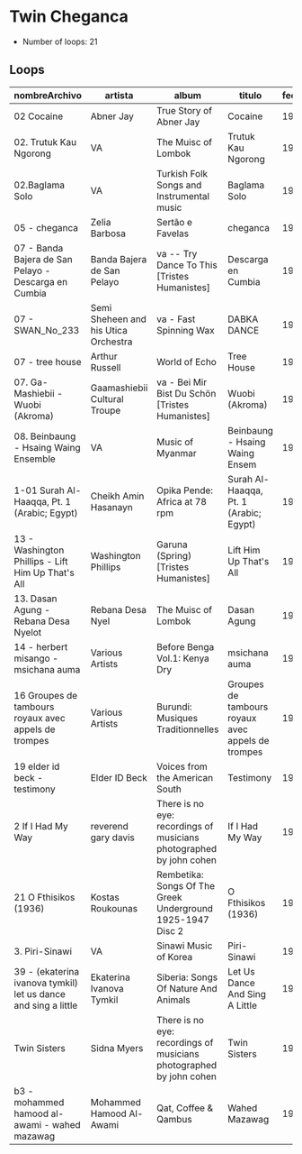 
# Twin Cheganca

- Number of loops: 21

## Loops

|nombreArchivo|artista|album|titulo|fecha|lugar|antropoloop|
| --- | --- | --- | --- | --- | --- | --- |
|02 Cocaine|Abner Jay|True Story of Abner Jay|Cocaine|19¿¿|Nueva Orleans|Twin Cheganca|
|02. Trutuk Kau Ngorong|VA|The Muisc of Lombok|Trutuk Kau Ngorong|1995|Indonesia|Twin Cheganca|
|02.Baglama Solo|VA|Turkish Folk Songs and Instrumental music|Baglama Solo|1988|Turquia|Twin Cheganca|
|05 - cheganca|Zelia Barbosa|Sertão e Favelas|cheganca|1968|Brasil|Twin Cheganca|
|07 - Banda Bajera de San Pelayo - Descarga en Cumbia|Banda Bajera de San Pelayo|va -- Try Dance To This [Tristes Humanistes]|Descarga en Cumbia|19¿¿|Colombia|Twin Cheganca|
|07 - SWAN_No_233|Semi Sheheen and his Utica Orchestra|va - Fast Spinning Wax|DABKA DANCE|1947|Nueva York|Twin Cheganca|
|07 - tree house|Arthur Russell|World of Echo|Tree House|1986|Nueva York|Twin Cheganca|
|07. Ga-Mashiebii - Wuobi (Akroma)|Gaamashiebii Cultural Troupe|va - Bei Mir Bist Du Schön [Tristes Humanistes]|Wuobi (Akroma)|1970|Ghana|Twin Cheganca|
|08. Beinbaung - Hsaing Waing Ensemble|VA|Music of Myanmar|Beinbaung - Hsaing Waing Ensem|1994|Birmania|Twin Cheganca|
|1-01 Surah Al-Haaqqa, Pt. 1 (Arabic; Egypt)|Cheikh Amin Hasanayn|Opika Pende: Africa at 78 rpm|Surah Al-Haaqqa, Pt. 1 (Arabic; Egypt)|19¿¿|Egipto|Twin Cheganca|
|13 - Washington Phillips - Lift Him Up That's All|Washington Phillips|Garuna (Spring) [Tristes Humanistes]|Lift Him Up That's All|1927|Texas|Twin Cheganca|
|13. Dasan Agung - Rebana Desa Nyelot|Rebana Desa Nyel|The Muisc of Lombok|Dasan Agung|1995|Indonesia|Twin Cheganca|
|14 - herbert misango - msichana auma|Various Artists|Before Benga Vol.1: Kenya Dry|msichana auma|1988|Kenia|Twin Cheganca|
|16 Groupes de tambours royaux avec appels de trompes|Various Artists|Burundi: Musiques Traditionnelles|Groupes de tambours royaux avec appels de trompes|1967|Burundi|Twin Cheganca|
|19 elder id beck - testimony|Elder ID Beck|Voices from the American South|Testimony|1959|Kentucky|Twin Cheganca|
|2 If I Had My Way|reverend gary davis|There is no eye: recordings of musicians photographed by john cohen|If I Had My Way|1954|Nueva York|Twin Cheganca|
|21 O Fthisikos (1936)|Kostas Roukounas|Rembetika: Songs Of The Greek Underground 1925-1947 Disc 2|O Fthisikos (1936)|19¿¿|Grecia|Twin Cheganca|
|3. Piri-Sinawi|VA|Sinawi Music of Korea|Piri-Sinawi|1994|Corea del Sur|Twin Cheganca|
|39 - (ekaterina ivanova tymkil)  let us dance and sing a little|Ekaterina Ivanova Tymkil|Siberia: Songs Of Nature And Animals|Let Us Dance And Sing A Little|1994|Kolyma|Twin Cheganca|
|Twin Sisters|Sidna Myers|There is no eye: recordings of musicians photographed by john cohen|Twin Sisters|1965|Virginia|Twin Cheganca|
|b3 - mohammed hamood al-awami - wahed mazawag|Mohammed Hamood Al-Awami|Qat, Coffee & Qambus|Wahed Mazawag|19¿¿|Yemen|Twin Cheganca|

